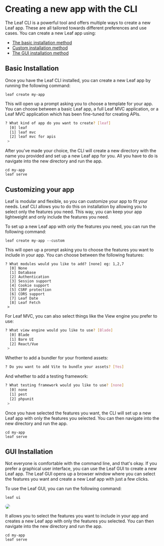 # Creating a new app with the CLI

<!-- markdownlint-disable no-inline-html -->

<script setup>
import VideoModal from '@theme/components/shared/VideoModal.vue'
</script>

The Leaf CLI is a powerful tool and offers multiple ways to create a new Leaf app. These are all tailored towards different preferences and use cases. You can create a new Leaf app using:

- [The basic installation method](#basic-installation)
- [Custom installation method](#customizing-your-app)
- [The GUI installation method](#gui-installation)

<VideoModal
  buttonText="Leaf CLI walkthrough"
  description="You can take a look at our leaf cli setup walkthrough on youtube."
  videoUrl="https://www.youtube.com/embed/yb3LUYHtopQ"
/>

## Basic Installation

Once you have the Leaf CLI installed, you can create a new Leaf app by running the following command:

```bash:no-line-numbers
leaf create my-app
```

This will open up a prompt asking you to choose a template for your app. You can choose between a basic Leaf app, a full Leaf MVC application, or a Leaf MVC application which has been fine-tuned for creating APIs.

```bash
? What kind of app do you want to create? [leaf]
  [0] leaf
  [1] leaf mvc
  [2] leaf mvc for apis
 > 
```

After you've made your choice, the CLI will create a new directory with the name you provided and set up a new Leaf app for you. All you have to do is navigate into the new directory and run the app.

```bash:no-line-numbers
cd my-app
leaf serve
```

## Customizing your app

Leaf is modular and flexible, so you can customize your app to fit your needs. Leaf CLI allows you to do this on installation by allowing you to select only the features you need. This way, you can keep your app lightweight and only include the features you need.

To set up a new Leaf app with only the features you need, you can run the following command:

```bash:no-line-numbers
leaf create my-app --custom
```

This will open up a prompt asking you to choose the features you want to include in your app. You can choose between the following features:

```bash:no-line-numbers
? What modules would you like to add? [none] eg: 1,2,7
  [0] None
  [1] Database
  [2] Authentication
  [3] Session support
  [4] Cookie support
  [5] CSRF protection
  [6] CORS support
  [7] Leaf Date
  [8] Leaf Fetch
 > 
```

For Leaf MVC, you can also select things like the View engine you prefer to use:

```bash
? What view engine would you like to use? [Blade]
  [0] Blade
  [1] Bare UI
  [2] React/Vue
 > 
```

Whether to add a bundler for your frontend assets:

```bash
? Do you want to add Vite to bundle your assets? [Yes]
```

And whether to add a testing framework:

```bash
? What testing framework would you like to use? [none]
  [0] none
  [1] pest
  [2] phpunit
 >
```

Once you have selected the features you want, the CLI will set up a new Leaf app with only the features you selected. You can then navigate into the new directory and run the app.

```bash:no-line-numbers
cd my-app
leaf serve
```

## GUI Installation

Not everyone is comfortable with the command line, and that's okay. If you prefer a graphical user interface, you can use the Leaf GUI to create a new Leaf app. The Leaf GUI opens up a browser window where you can select the features you want and create a new Leaf app with just a few clicks.

To use the Leaf GUI, you can run the following command:

```bash:no-line-numbers
leaf ui
```

<img src="https://github.com/leafsphp/csrf/assets/26604242/937f930c-1053-4393-9e6f-fc4faa9cdfe1" style="border: 1px solid var(--vp-c-bg-alt); border-radius: 8px;" />

It allows you to select the features you want to include in your app and creates a new Leaf app with only the features you selected. You can then navigate into the new directory and run the app.

```bash:no-line-numbers
cd my-app
leaf serve
```
